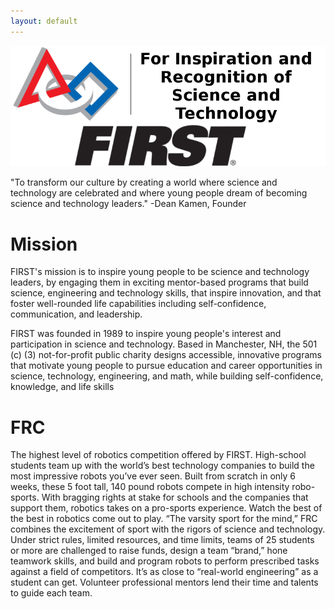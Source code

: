 ```yaml
---
layout: default
---
```


[![](/img/FIRST.png)](http://www.usfirst.org/)

"To transform our culture by creating a world where science and technology are celebrated and where young people dream of becoming science and technology leaders."
-Dean Kamen, Founder

Mission
=============

FIRST's mission is to inspire young people to be science and technology leaders, by engaging them in exciting mentor-based programs that build science, engineering and technology skills, that inspire innovation, and that foster well-rounded life capabilities including self-confidence, communication, and leadership.

FIRST was founded in 1989 to inspire young people's interest and participation in science and technology. Based in Manchester, NH, the 501 (c) (3) not-for-profit public charity designs accessible, innovative programs that motivate young people to pursue education and career opportunities in science, technology, engineering, and math, while building self-confidence, knowledge, and life skills

FRC
=============

The highest level of robotics competition offered by FIRST. High-school students team up with the world’s best technology companies to build the most impressive robots you’ve ever seen. Built from scratch in only 6 weeks, these 5 foot tall, 140 pound robots compete in high intensity robo-sports. With bragging rights at stake for schools and the companies that support them, robotics takes on a pro-sports experience. Watch the best of the best in robotics come out to play. “The varsity sport for the mind,” FRC combines the excitement of sport with the rigors of science and technology. Under strict rules, limited resources, and time limits, teams of 25 students or more are challenged to raise funds, design a team “brand,” hone teamwork skills, and build and program robots to perform prescribed tasks against a field of competitors. It’s as close to “real-world engineering” as a student can get. Volunteer professional mentors lend their time and talents to guide each team.
